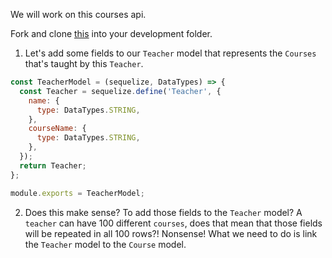 We will work on this courses api.

Fork and clone [this](https://github.com/JoinCODED/Demo-Express-M5-Sql-Courses) into your development folder.

1. Let's add some fields to our `Teacher` model that represents the `Courses` that's taught by this `Teacher`.

```js
const TeacherModel = (sequelize, DataTypes) => {
  const Teacher = sequelize.define('Teacher', {
    name: {
      type: DataTypes.STRING,
    },
    courseName: {
      type: DataTypes.STRING,
    },
  });
  return Teacher;
};

module.exports = TeacherModel;
```

2. Does this make sense? To add those fields to the `Teacher` model? A `teacher` can have 100 different `courses`, does that mean that those fields will be repeated in all 100 rows?! Nonsense! What we need to do is link the `Teacher` model to the `Course` model.
